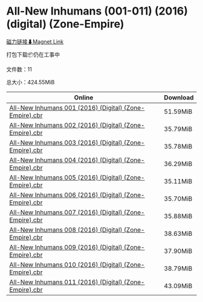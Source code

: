 # All-New Inhumans (001-011) (2016) (digital) (Zone-Empire)

[磁力链接⬇Magnet Link](magnet:?xt=urn:btih:28c1624899818381482ed37894a5bd2b42316e11&dn=All-New%20Inhumans%20%28001-011%29%20%282016%29%20%28digital%29%20%28Zone-Empire%29)

打包下载📦仍在工事中

文件数：11

总大小：424.55MiB

Online | Download
--- | ---
[All-New Inhumans 001 (2016) (Digital) (Zone-Empire).cbr](https://github.com/alicewish/markdown/blob/master/comic/All-New-Inhumans-001-2016-Digital-Zone-Empire-cbr.md) | 51.59MiB
[All-New Inhumans 002 (2016) (Digital) (Zone-Empire).cbr](https://github.com/alicewish/markdown/blob/master/comic/All-New-Inhumans-002-2016-Digital-Zone-Empire-cbr.md) | 35.79MiB
[All-New Inhumans 003 (2016) (Digital) (Zone-Empire).cbr](https://github.com/alicewish/markdown/blob/master/comic/All-New-Inhumans-003-2016-Digital-Zone-Empire-cbr.md) | 35.78MiB
[All-New Inhumans 004 (2016) (Digital) (Zone-Empire).cbr](https://github.com/alicewish/markdown/blob/master/comic/All-New-Inhumans-004-2016-Digital-Zone-Empire-cbr.md) | 36.29MiB
[All-New Inhumans 005 (2016) (Digital) (Zone-Empire).cbr](https://github.com/alicewish/markdown/blob/master/comic/All-New-Inhumans-005-2016-Digital-Zone-Empire-cbr.md) | 35.11MiB
[All-New Inhumans 006 (2016) (Digital) (Zone-Empire).cbr](https://github.com/alicewish/markdown/blob/master/comic/All-New-Inhumans-006-2016-Digital-Zone-Empire-cbr.md) | 35.70MiB
[All-New Inhumans 007 (2016) (Digital) (Zone-Empire).cbr](https://github.com/alicewish/markdown/blob/master/comic/All-New-Inhumans-007-2016-Digital-Zone-Empire-cbr.md) | 35.88MiB
[All-New Inhumans 008 (2016) (Digital) (Zone-Empire).cbr](https://github.com/alicewish/markdown/blob/master/comic/All-New-Inhumans-008-2016-Digital-Zone-Empire-cbr.md) | 38.63MiB
[All-New Inhumans 009 (2016) (Digital) (Zone-Empire).cbr](https://github.com/alicewish/markdown/blob/master/comic/All-New-Inhumans-009-2016-Digital-Zone-Empire-cbr.md) | 37.90MiB
[All-New Inhumans 010 (2016) (Digital) (Zone-Empire).cbr](https://github.com/alicewish/markdown/blob/master/comic/All-New-Inhumans-010-2016-Digital-Zone-Empire-cbr.md) | 38.79MiB
[All-New Inhumans 011 (2016) (Digital) (Zone-Empire).cbr](https://github.com/alicewish/markdown/blob/master/comic/All-New-Inhumans-011-2016-Digital-Zone-Empire-cbr.md) | 43.09MiB